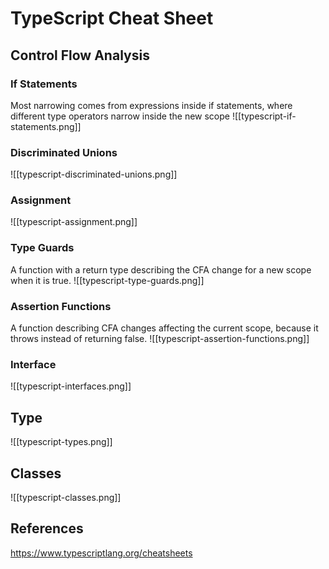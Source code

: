 # TypeScript Cheat Sheet

## Control Flow Analysis

### If Statements
Most narrowing comes from expressions inside if statements, where different type operators narrow inside the new scope
![[typescript-if-statements.png]]

### Discriminated Unions
![[typescript-discriminated-unions.png]]

### Assignment
![[typescript-assignment.png]]

### Type Guards
A function with a return type describing the CFA change for a new scope when it is true.
![[typescript-type-guards.png]]

### Assertion Functions
A function describing CFA changes affecting the current scope, because it throws instead of returning false.
![[typescript-assertion-functions.png]]

### Interface
![[typescript-interfaces.png]]

## Type
![[typescript-types.png]]

## Classes
![[typescript-classes.png]]

## References
https://www.typescriptlang.org/cheatsheets
